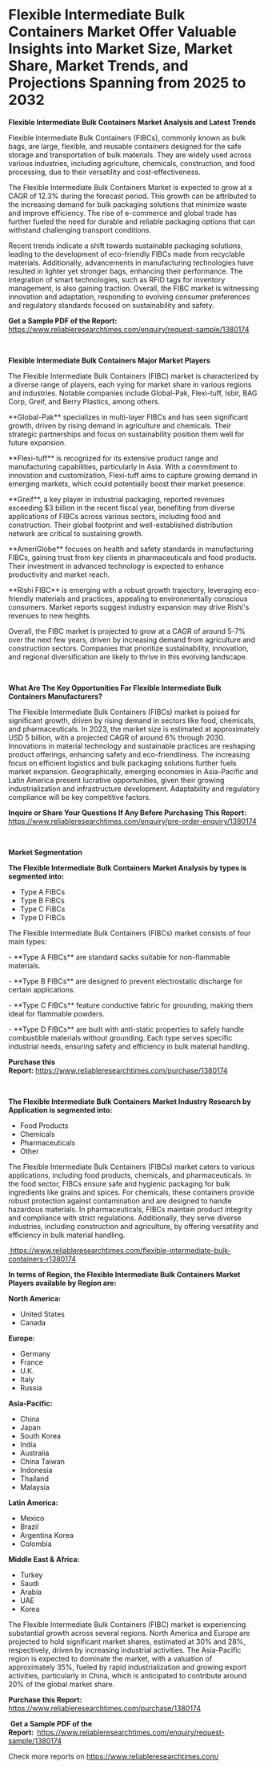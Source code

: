 <p><h1>Flexible Intermediate Bulk Containers Market Offer Valuable Insights into Market Size, Market Share, Market Trends, and Projections Spanning from 2025 to 2032</h1></p><p><strong>Flexible Intermediate Bulk Containers Market Analysis and Latest Trends</strong></p>
<p><p>Flexible Intermediate Bulk Containers (FIBCs), commonly known as bulk bags, are large, flexible, and reusable containers designed for the safe storage and transportation of bulk materials. They are widely used across various industries, including agriculture, chemicals, construction, and food processing, due to their versatility and cost-effectiveness.</p><p>The Flexible Intermediate Bulk Containers Market is expected to grow at a CAGR of 12.3% during the forecast period. This growth can be attributed to the increasing demand for bulk packaging solutions that minimize waste and improve efficiency. The rise of e-commerce and global trade has further fueled the need for durable and reliable packaging options that can withstand challenging transport conditions.</p><p>Recent trends indicate a shift towards sustainable packaging solutions, leading to the development of eco-friendly FIBCs made from recyclable materials. Additionally, advancements in manufacturing technologies have resulted in lighter yet stronger bags, enhancing their performance. The integration of smart technologies, such as RFID tags for inventory management, is also gaining traction. Overall, the FIBC market is witnessing innovation and adaptation, responding to evolving consumer preferences and regulatory standards focused on sustainability and safety.</p></p>
<p><strong>Get a Sample PDF of the Report:&nbsp;</strong> <a href="https://www.reliableresearchtimes.com/enquiry/request-sample/1380174?utm_campaign=1933&utm_medium=2&utm_source=Github&utm_content=ia&utm_term=30012025&utm_id=flexible-intermediate-bulk-containers">https://www.reliableresearchtimes.com/enquiry/request-sample/1380174</a></p>
<p>&nbsp;</p>
<p><strong>Flexible Intermediate Bulk Containers Major Market Players</strong></p>
<p><p>The Flexible Intermediate Bulk Containers (FIBC) market is characterized by a diverse range of players, each vying for market share in various regions and industries. Notable companies include Global-Pak, Flexi-tuff, Isbir, BAG Corp, Greif, and Berry Plastics, among others.</p><p>**Global-Pak** specializes in multi-layer FIBCs and has seen significant growth, driven by rising demand in agriculture and chemicals. Their strategic partnerships and focus on sustainability position them well for future expansion.</p><p>**Flexi-tuff** is recognized for its extensive product range and manufacturing capabilities, particularly in Asia. With a commitment to innovation and customization, Flexi-tuff aims to capture growing demand in emerging markets, which could potentially boost their market presence.</p><p>**Greif**, a key player in industrial packaging, reported revenues exceeding $3 billion in the recent fiscal year, benefiting from diverse applications of FIBCs across various sectors, including food and construction. Their global footprint and well-established distribution network are critical to sustaining growth.</p><p>**AmeriGlobe** focuses on health and safety standards in manufacturing FIBCs, gaining trust from key clients in pharmaceuticals and food products. Their investment in advanced technology is expected to enhance productivity and market reach.</p><p>**Rishi FIBC** is emerging with a robust growth trajectory, leveraging eco-friendly materials and practices, appealing to environmentally conscious consumers. Market reports suggest industry expansion may drive Rishi's revenues to new heights.</p><p>Overall, the FIBC market is projected to grow at a CAGR of around 5-7% over the next few years, driven by increasing demand from agriculture and construction sectors. Companies that prioritize sustainability, innovation, and regional diversification are likely to thrive in this evolving landscape.</p></p>
<p>&nbsp;</p>
<p><strong>What Are The Key Opportunities For Flexible Intermediate Bulk Containers Manufacturers?</strong></p>
<p><p>The Flexible Intermediate Bulk Containers (FIBCs) market is poised for significant growth, driven by rising demand in sectors like food, chemicals, and pharmaceuticals. In 2023, the market size is estimated at approximately USD 5 billion, with a projected CAGR of around 6% through 2030. Innovations in material technology and sustainable practices are reshaping product offerings, enhancing safety and eco-friendliness. The increasing focus on efficient logistics and bulk packaging solutions further fuels market expansion. Geographically, emerging economies in Asia-Pacific and Latin America present lucrative opportunities, given their growing industrialization and infrastructure development. Adaptability and regulatory compliance will be key competitive factors.</p></p>
<p><strong>Inquire or Share Your Questions If Any Before Purchasing This Report:</strong> <a href="https://www.reliableresearchtimes.com/enquiry/pre-order-enquiry/1380174?utm_campaign=1933&utm_medium=2&utm_source=Github&utm_content=ia&utm_term=30012025&utm_id=flexible-intermediate-bulk-containers">https://www.reliableresearchtimes.com/enquiry/pre-order-enquiry/1380174</a></p>
<p>&nbsp;</p>
<p><strong>Market Segmentation</strong></p>
<p><strong>The Flexible Intermediate Bulk Containers Market Analysis by types is segmented into:</strong></p>
<p><ul><li>Type A FIBCs</li><li>Type B FIBCs</li><li>Type C FIBCs</li><li>Type D FIBCs</li></ul></p>
<p><p>The Flexible Intermediate Bulk Containers (FIBCs) market consists of four main types: </p><p>- **Type A FIBCs** are standard sacks suitable for non-flammable materials. </p><p>- **Type B FIBCs** are designed to prevent electrostatic discharge for certain applications. </p><p>- **Type C FIBCs** feature conductive fabric for grounding, making them ideal for flammable powders. </p><p>- **Type D FIBCs** are built with anti-static properties to safely handle combustible materials without grounding. Each type serves specific industrial needs, ensuring safety and efficiency in bulk material handling.</p></p>
<p><strong>Purchase this Report:&nbsp;</strong><a href="https://www.reliableresearchtimes.com/purchase/1380174?utm_campaign=1933&utm_medium=2&utm_source=Github&utm_content=ia&utm_term=30012025&utm_id=flexible-intermediate-bulk-containers">https://www.reliableresearchtimes.com/purchase/1380174</a></p>
<p>&nbsp;</p>
<p><strong>The Flexible Intermediate Bulk Containers Market Industry Research by Application is segmented into:</strong></p>
<p><ul><li>Food Products</li><li>Chemicals</li><li>Pharmaceuticals</li><li>Other</li></ul></p>
<p><p>The Flexible Intermediate Bulk Containers (FIBCs) market caters to various applications, including food products, chemicals, and pharmaceuticals. In the food sector, FIBCs ensure safe and hygienic packaging for bulk ingredients like grains and spices. For chemicals, these containers provide robust protection against contamination and are designed to handle hazardous materials. In pharmaceuticals, FIBCs maintain product integrity and compliance with strict regulations. Additionally, they serve diverse industries, including construction and agriculture, by offering versatility and efficiency in bulk material handling.</p></p>
<p><a href="https://www.reliableresearchtimes.com/flexible-intermediate-bulk-containers-r1380174?utm_campaign=1933&utm_medium=2&utm_source=Github&utm_content=ia&utm_term=30012025&utm_id=flexible-intermediate-bulk-containers">&nbsp;https://www.reliableresearchtimes.com/flexible-intermediate-bulk-containers-r1380174</a></p>
<p><strong>In terms of Region, the Flexible Intermediate Bulk Containers Market Players available by Region are:</strong></p>
<p>
    <p> <strong> North America: </strong>
        <ul>
            <li>United States</li>
            <li>Canada</li>
        </ul>
        </p> 
    <p> <strong> Europe: </strong>
        <ul>
            <li>Germany</li>
            <li>France</li>
            <li>U.K.</li>
            <li>Italy</li>
            <li>Russia</li>
        </ul>
        </p> 
    <p> <strong> Asia-Pacific: </strong>
        <ul>
            <li>China</li>
            <li>Japan</li>
            <li>South Korea</li>
            <li>India</li>
            <li>Australia</li>
            <li>China Taiwan</li>
            <li>Indonesia</li>
            <li>Thailand</li>
            <li>Malaysia</li>
        </ul>
        </p> 
    <p> <strong> Latin America: </strong>
        <ul>
            <li>Mexico</li>
            <li>Brazil</li>
            <li>Argentina Korea</li>
            <li>Colombia</li>
        </ul>
        </p> 
    <p> <strong> Middle East & Africa: </strong>
        <ul>
            <li>Turkey</li>
            <li>Saudi</li>
            <li>Arabia</li>
            <li>UAE</li>
            <li>Korea</li>
        </ul>
    </p>
    </p>
<p><p>The Flexible Intermediate Bulk Containers (FIBC) market is experiencing substantial growth across several regions. North America and Europe are projected to hold significant market shares, estimated at 30% and 28%, respectively, driven by increasing industrial activities. The Asia-Pacific region is expected to dominate the market, with a valuation of approximately 35%, fueled by rapid industrialization and growing export activities, particularly in China, which is anticipated to contribute around 20% of the global market share.</p></p>
<p><strong>Purchase this Report: </strong><a href="https://www.reliableresearchtimes.com/purchase/1380174?utm_campaign=1933&utm_medium=2&utm_source=Github&utm_content=ia&utm_term=30012025&utm_id=flexible-intermediate-bulk-containers">https://www.reliableresearchtimes.com/purchase/1380174</a></p>
<p>&nbsp;<strong>Get a Sample PDF of the Report:&nbsp;&nbsp;</strong><a href="https://www.reliableresearchtimes.com/enquiry/request-sample/1380174?utm_campaign=1933&utm_medium=2&utm_source=Github&utm_content=ia&utm_term=30012025&utm_id=flexible-intermediate-bulk-containers">https://www.reliableresearchtimes.com/enquiry/request-sample/1380174</a></p>
<p><strong></strong></p>
<p>Check more reports on <a href="https://www.reliableresearchtimes.com/?utm_campaign=1933&utm_medium=2&utm_source=Github&utm_content=ia&utm_term=30012025&utm_id=flexible-intermediate-bulk-containers">https://www.reliableresearchtimes.com/</a></p>